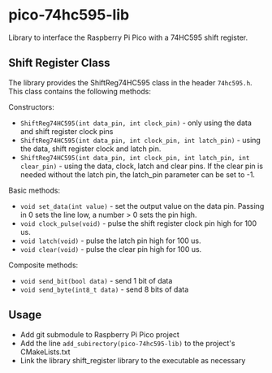 # pico-74hc595-lib

Library to interface the Raspberry Pi Pico with a 74HC595 shift register.

## Shift Register Class

The library provides the ShiftReg74HC595 class in the header ```74hc595.h```. This class contains the following methods:

Constructors:

* ```ShiftReg74HC595(int data_pin, int clock_pin)``` - only using the data and shift register clock pins
* ```ShiftReg74HC595(int data_pin, int clock_pin, int latch_pin)``` - using the data, shift register clock and latch pin.
* ```ShiftReg74HC595(int data_pin, int clock_pin, int latch_pin, int clear_pin)``` - using the data, clock, latch and clear pins. If the clear pin is needed without the latch pin, the latch_pin parameter can be set to -1.

Basic methods:

* ```void set_data(int value)``` - set the output value on the data pin. Passing in 0 sets the line low, a number > 0 sets the pin high.
* ```void clock_pulse(void)``` - pulse the shift register clock pin high for 100 us.
* ```void latch(void)``` - pulse the latch pin high for 100 us.
* ```void clear(void)``` - pulse the clear pin high for 100 us.

Composite methods:

* ```void send_bit(bool data)``` - send 1 bit of data
* ```void send_byte(int8_t data)``` - send 8 bits of data

## Usage

* Add git submodule to Raspberry Pi Pico project
* Add the line ```add_subirectory(pico-74hc595-lib)``` to the project's CMakeLists.txt
* Link the library shift_register library to the executable as necessary

